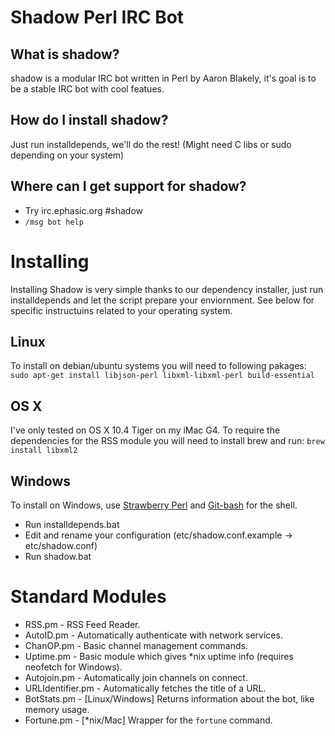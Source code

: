 # Shadow Perl IRC Bot

## What is shadow?
shadow is a modular IRC bot written in Perl by Aaron Blakely, it's goal is to be a stable IRC bot with cool featues.

## How do I install shadow?
  Just run installdepends, we'll do the rest! (Might need C libs or sudo depending on your system)

## Where can I get support for shadow?
  * Try irc.ephasic.org #shadow
  * `/msg bot help` 


# Installing
Installing Shadow is very simple thanks to our dependency installer, just run installdepends and let the script prepare your enviornment.  See below for specific instructuins related to your operating system.

## Linux
To install on debian/ubuntu systems you will need to following pakages:
`sudo apt-get install libjson-perl libxml-libxml-perl build-essential`

## OS X
I've only tested on OS X 10.4 Tiger on my iMac G4.  To require the dependencies
for the RSS module you will need to install brew and run:
`brew install libxml2`

## Windows
To install on Windows, use [Strawberry Perl](https://strawberryperl.com) and [Git-bash](https://git-scm.com/download/win) for the shell.
  - Run installdepends.bat
  - Edit and rename your configuration (etc/shadow.conf.example -> etc/shadow.conf)
  - Run shadow.bat


# Standard Modules
* RSS.pm - RSS Feed Reader.
* AutoID.pm - Automatically authenticate with network services.
* ChanOP.pm - Basic channel management commands.
* Uptime.pm - Basic module which gives *nix uptime info (requires neofetch for Windows).
* Autojoin.pm - Automatically join channels on connect.
* URLIdentifier.pm - Automatically fetches the title of a URL.
* BotStats.pm - [Linux/Windows] Returns information about the bot, like memory usage.
* Fortune.pm - [*nix/Mac] Wrapper for the `fortune` command.
